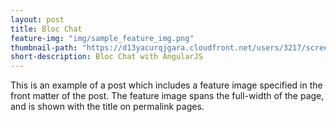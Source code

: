 ```yaml
---
layout: post
title: Bloc Chat
feature-img: "img/sample_feature_img.png"
thumbnail-path: "https://d13yacurqjgara.cloudfront.net/users/3217/screenshots/1686132/webflow_landingpage_1x.jpg"
short-description: Bloc Chat with AngularJS
---
```

This is an example of a post which includes a feature image specified in the front matter of the post. The feature image spans the full-width of the page, and is shown with the title on permalink pages.
